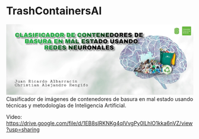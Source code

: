 # TrashContainersAI
<img src="Banner800x300.jpg" style="width:800px;">
Clasificador de imágenes de contenedores de basura en mal estado usando técnicas y metodologías de Inteligencia Artificial.


Video: https://drive.google.com/file/d/1EB8sIRKNKg4qIVvgPy0lLhlO1kka6nVZ/view?usp=sharing
